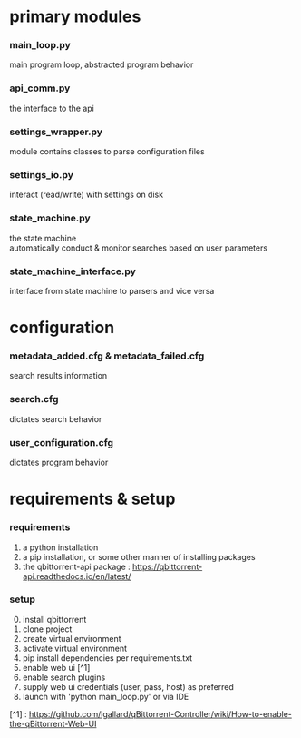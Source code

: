 # primary modules  
### main_loop.py  
main program loop, abstracted program behavior  
  
### api_comm.py  
the interface to the api  
  
### settings_wrapper.py  
module contains classes to parse configuration files  
  
### settings_io.py  
interact (read/write) with settings on disk  
  
### state_machine.py  
the state machine  
  automatically conduct & monitor searches based on user parameters  
  
### state_machine_interface.py  
interface from state machine to parsers and vice versa
  
  
# configuration  
### metadata_added.cfg & metadata_failed.cfg  
search results information  
  
### search.cfg  
dictates search behavior  
  
### user_configuration.cfg  
dictates program behavior  


# requirements & setup
### requirements
1. a python installation  
2. a pip installation, or some other manner of installing packages  
3. the qbittorrent-api package : https://qbittorrent-api.readthedocs.io/en/latest/  


### setup  
0. install qbittorrent  
1. clone project  
2. create virtual environment  
3. activate virtual environment  
4. pip install dependencies per requirements.txt  
5. enable web ui [^1]
6. enable search plugins
7. supply web ui credentials (user, pass, host) as preferred  
8. launch with 'python main_loop.py' or via IDE  

[^1] : https://github.com/lgallard/qBittorrent-Controller/wiki/How-to-enable-the-qBittorrent-Web-UI

